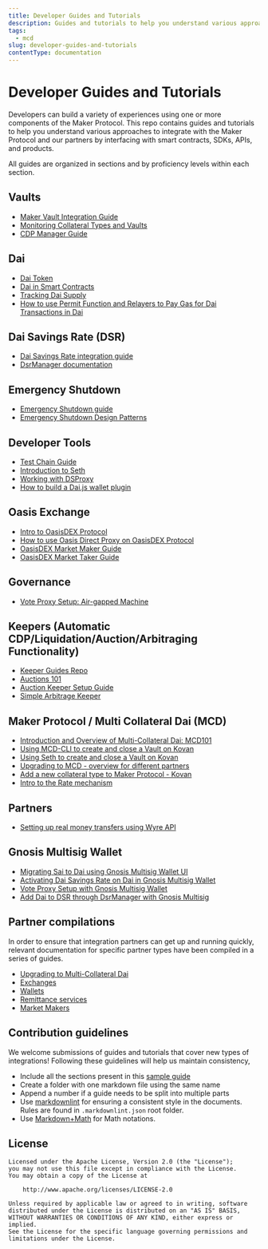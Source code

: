 ```yaml
---
title: Developer Guides and Tutorials
description: Guides and tutorials to help you understand various approaches to integrate with the Maker Protocol and our partners by interfacing with smart contracts, SDKs, APIs, and products
tags:
  - mcd
slug: developer-guides-and-tutorials
contentType: documentation
---
```


# Developer Guides and Tutorials

Developers can build a variety of experiences using one or more components of the Maker Protocol. This repo contains guides and tutorials to help you understand various approaches to integrate with the Maker Protocol and our partners by interfacing with smart contracts, SDKs, APIs, and products.

All guides are organized in sections and by proficiency levels within each section.

## Vaults

- [Maker Vault Integration Guide](https://github.com/makerdao/developerguides/blob/master/vault/vault-integration-guide/vault-integration-guide.md)
- [Monitoring Collateral Types and Vaults](https://github.com/makerdao/developerguides/blob/master/vault/monitoring-collateral-types-and-vaults/monitoring-collateral-types-and-vaults.md)
- [CDP Manager Guide](https://github.com/makerdao/developerguides/blob/master/vault/cdp-manager-guide/cdp-manager-guide.md)

## Dai

- [Dai Token](https://github.com/makerdao/developerguides/tree/master/dai/dai-token/dai-token.md)
- [Dai in Smart Contracts](https://github.com/makerdao/developerguides/blob/master/dai/dai-in-smart-contracts/dai-in-smart-contracts.md)
- [Tracking Dai Supply](https://github.com/makerdao/developerguides/blob/master/dai/dai-supply/dai-supply.md)
- [How to use Permit Function and Relayers to Pay Gas for Dai Transactions in Dai](https://github.com/makerdao/developerguides/blob/master/dai/how-to-use-permit-function/how-to-use-permit-function.md)

## Dai Savings Rate \(DSR\)

- [Dai Savings Rate integration guide](https://github.com/makerdao/developerguides/blob/master/dai/dsr-integration-guide/dsr-integration-guide.md)
- [DsrManager documentation](https://github.com/makerdao/developerguides/blob/master/dai/dsr-manager-docs/dsr-manager-docs.md)

## Emergency Shutdown

- [Emergency Shutdown guide](https://github.com/makerdao/developerguides/blob/master/mcd/emergency-shutdown/emergency-shutdown.md)
- [Emergency Shutdown Design Patterns](https://github.com/makerdao/developerguides/blob/master/mcd/emergency-shutdown-design-patterns/emergency-shutdown-design-patterns.md)

## Developer Tools

- [Test Chain Guide](https://github.com/makerdao/developerguides/blob/master/devtools/test-chain-guide/test-chain-guide.md)
- [Introduction to Seth](https://github.com/makerdao/developerguides/blob/master/devtools/seth/seth-guide/seth-guide.md)
- [Working with DSProxy](https://github.com/makerdao/developerguides/blob/master/devtools/working-with-dsproxy/working-with-dsproxy.md)
- [How to build a Dai.js wallet plugin](https://github.com/makerdao/developerguides/blob/master/devtools/Dai.js/How-to-build-dai-js-wallet-plugin.md)

## Oasis Exchange

- [Intro to OasisDEX Protocol](https://github.com/makerdao/developerguides/blob/master/Oasis/intro-to-oasis/intro-to-oasis.md)
- [How to use Oasis Direct Proxy on OasisDEX Protocol](https://github.com/makerdao/developerguides/blob/master/Oasis/oasis-direct-proxy/oasis-direct-proxy.md)
- [OasisDEX Market Maker Guide](https://github.com/makerdao/developerguides/blob/master/Oasis/oasisdex-market-maker-guide/oasisdex-market-maker-guide.md)
- [OasisDEX Market Taker Guide](https://github.com/makerdao/developerguides/blob/master/Oasis/oasisdex-market-taker-guide/oasisdex-market-taker-guide.md)

## Governance

- [Vote Proxy Setup: Air-gapped Machine](https://github.com/makerdao/developerguides/tree/master/governance/vote-proxy-setup-airgapped-machine/vote-proxy-setup-airgapped-machine.md)

## Keepers \(Automatic CDP/Liquidation/Auction/Arbitraging Functionality\)

- [Keeper Guides Repo](https://github.com/makerdao/developerguides/blob/master/keepers/README.md)
- [Auctions 101](https://github.com/makerdao/developerguides/blob/master/keepers/auctions/auctions-101.md)
- [Auction Keeper Setup Guide](https://github.com/makerdao/developerguides/blob/master/keepers/auction-keeper-bot-setup-guide/auction-keeper-bot-setup-guide.md)
- [Simple Arbitrage Keeper](https://github.com/makerdao/developerguides/blob/master/keepers/simple-arbitrage-keeper/simple-arbitrage-keeper.md)

## Maker Protocol / Multi Collateral Dai \(MCD\)

- [Introduction and Overview of Multi-Collateral Dai: MCD101](https://github.com/makerdao/developerguides/tree/master/mcd/mcd-101/mcd-101.md)
- [Using MCD-CLI to create and close a Vault on Kovan](https://github.com/makerdao/developerguides/blob/master/mcd/mcd-cli/mcd-cli-guide/mcd-cli-guide.md)
- [Using Seth to create and close a Vault on Kovan](https://github.com/makerdao/developerguides/blob/master/mcd/mcd-seth/mcd-seth.md)
- [Upgrading to MCD - overview for different partners](https://github.com/makerdao/developerguides/tree/master/mcd/upgrading-to-multi-collateral-dai/upgrading-to-multi-collateral-dai.md)
- [Add a new collateral type to Maker Protocol - Kovan](https://github.com/makerdao/developerguides/tree/master/mcd/add-collateral-type-testnet/add-collateral-type-testnet.md)
- [Intro to the Rate mechanism](https://github.com/makerdao/developerguides/tree/master/mcd/intro-rate-mechanism/intro-rate-mechanism.md)

## Partners

- [Setting up real money transfers using Wyre API](https://github.com/makerdao/developerguides/blob/master/partners/wyre-guide/wyre-guide.md)

## Gnosis Multisig Wallet

- [Migrating Sai to Dai using Gnosis Multisig Wallet UI](https://github.com/makerdao/developerguides/blob/master/gnosis-multisig/migrating-gnosis-multisig-guide/migrating-gnosis-multisig-guide.md)
- [Activating Dai Savings Rate on Dai in Gnosis Multisig Wallet](https://github.com/makerdao/developerguides/blob/master/gnosis-multisig/dsr-gnosis-multisig-guide/dsr-gnosis-multisig-guide.md)
- [Vote Proxy Setup with Gnosis Multisig Wallet](https://github.com/makerdao/developerguides/blob/master/gnosis-multisig/vote-proxy-setup-gnosis-multisig/vote-proxy-setup-gnosis-multisig.md)
- [Add Dai to DSR through DsrManager with Gnosis Multisig](https://github.com/makerdao/developerguides/blob/master/gnosis-multisig/dsr-gnosis-multisig-guide/dsr-manager-gnosis-multisig-guide.md)

## Partner compilations

In order to ensure that integration partners can get up and running quickly, relevant documentation for specific partner types have been compiled in a series of guides.

- [Upgrading to Multi-Collateral Dai](https://github.com/makerdao/developerguides/tree/master/mcd/upgrading-to-multi-collateral-dai/cli-mcd-migration.md)
- [Exchanges](https://github.com/makerdao/developerguides/tree/master/exchanges/README.md)
- [Wallets](https://github.com/makerdao/developerguides/blob/master/wallets/wallets/wallets.md)
- [Remittance services](https://github.com/makerdao/developerguides/blob/master/remittance/remittance.md)
- [Market Makers](https://github.com/makerdao/developerguides/blob/master/market-makers/market-makers.md)

## Contribution guidelines

We welcome submissions of guides and tutorials that cover new types of integrations! Following these guidelines will help us maintain consistency,

- Include all the sections present in this [sample guide](https://github.com/makerdao/developerguides/blob/master/sample/sample-guide/sample-guide.md)
- Create a folder with one markdown file using the same name
- Append a number if a guide needs to be split into multiple parts
- Use [markdownlint](https://github.com/DavidAnson/markdownlint/tree/v0.20.4) for ensuring a consistent style in the documents. Rules are found in `.markdownlint.json` root folder.
- Use [Markdown+Math](https://marketplace.visualstudio.com/items?itemName=goessner.mdmath) for Math notations.

## License

```text
Licensed under the Apache License, Version 2.0 (the "License");
you may not use this file except in compliance with the License.
You may obtain a copy of the License at

    http://www.apache.org/licenses/LICENSE-2.0

Unless required by applicable law or agreed to in writing, software
distributed under the License is distributed on an "AS IS" BASIS,
WITHOUT WARRANTIES OR CONDITIONS OF ANY KIND, either express or implied.
See the License for the specific language governing permissions and
limitations under the License.
```
